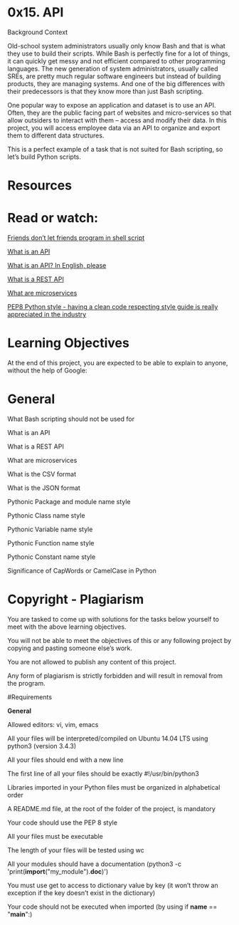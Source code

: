 # 0x15. API

Background Context


Old-school system administrators usually only know Bash and that is what they use to build their scripts. While Bash is perfectly fine for a lot of things, it can quickly get messy and not efficient compared to other programming languages. The new generation of system administrators, usually called SREs, are pretty much regular software engineers but instead of building products, they are managing systems. And one of the big differences with their predecessors is that they know more than just Bash scripting.

One popular way to expose an application and dataset is to use an API. Often, they are the public facing part of websites and micro-services so that allow outsiders to interact with them – access and modify their data. In this project, you will access employee data via an API to organize and export them to different data structures.

This is a perfect example of a task that is not suited for Bash scripting, so let’s build Python scripts.

# Resources
# Read or watch:

[Friends don’t let friends program in shell script](https://intranet.alxswe.com/rltoken/KMFzqRAqedMf7AHHBD_43g)

[What is an API](https://intranet.alxswe.com/rltoken/zeBO6_RNTlwaotyRRNAzoQ)

[What is an API? In English, please](https://intranet.alxswe.com/rltoken/bf09Qp6QY44CANLzxxRbPA)

[What is a REST API](https://intranet.alxswe.com/rltoken/fA164QWEnZxaSngBD3EPRQ)

[What are microservices](https://intranet.alxswe.com/rltoken/lktnmAVnhFFsg5zK2CXEKg)

[PEP8 Python style - having a clean code respecting style guide is really appreciated in the industry](https://intranet.alxswe.com/rltoken/b7V1ROY6kSRxDDKnsJoqxg)

# Learning Objectives
At the end of this project, you are expected to be able to explain to anyone, without the help of Google:

# General
  What Bash scripting should not be used for
  
  What is an API
  
  What is a REST API

What are microservices

What is the CSV format

What is the JSON format

Pythonic Package and module name style

Pythonic Class name style

Pythonic Variable name style

Pythonic Function name style

Pythonic Constant name style

Significance of CapWords or CamelCase in Python

# Copyright - Plagiarism

You are tasked to come up with solutions for the tasks below yourself to meet with the above learning objectives.

You will not be able to meet the objectives of this or any following project by copying and pasting someone else’s work.

You are not allowed to publish any content of this project.

Any form of plagiarism is strictly forbidden and will result in removal from the program.

#Requirements

**General**

Allowed editors: vi, vim, emacs

All your files will be interpreted/compiled on Ubuntu 14.04 LTS using python3 (version 3.4.3)

All your files should end with a new line

The first line of all your files should be exactly #!/usr/bin/python3

Libraries imported in your Python files must be organized in alphabetical order

A README.md file, at the root of the folder of the project, is mandatory

Your code should use the PEP 8 style

All your files must be executable

The length of your files will be tested using wc

All your modules should have a documentation (python3 -c 'print(__import__("my_module").__doc__)')

You must use get to access to dictionary value by key (it won’t throw an exception if the key doesn’t exist in the dictionary)

Your code should not be executed when imported (by using if __name__ == "__main__":)
